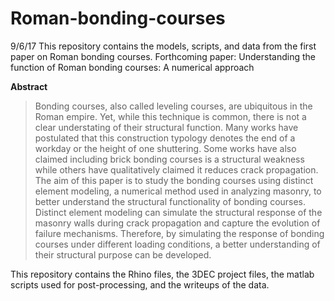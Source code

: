 # Roman-bonding-courses
9/6/17 This repository contains the models, scripts, and data from the first paper on Roman bonding courses.
Forthcoming paper: Understanding the function of Roman bonding courses: A numerical approach 

**Abstract**

>Bonding courses, also called leveling courses, are ubiquitous in the Roman empire. Yet, while this technique is common, there is not a clear understating of their structural function. Many works have postulated that this construction typology denotes the end of a workday or the height of one shuttering. Some works have also claimed including brick bonding courses is a structural weakness while others have qualitatively claimed it reduces crack propagation. The aim of this paper is to study the bonding courses using distinct element modeling, a numerical method used in analyzing masonry, to better understand the structural functionality of bonding courses. Distinct element modeling can simulate the structural response of the masonry walls during crack propagation and capture the evolution of failure mechanisms. Therefore, by simulating the response of bonding courses under different loading conditions, a better understanding of their structural purpose can be developed.

This repository contains the Rhino files, the 3DEC project files, the matlab scripts used for post-processing, and the writeups of the data. 
